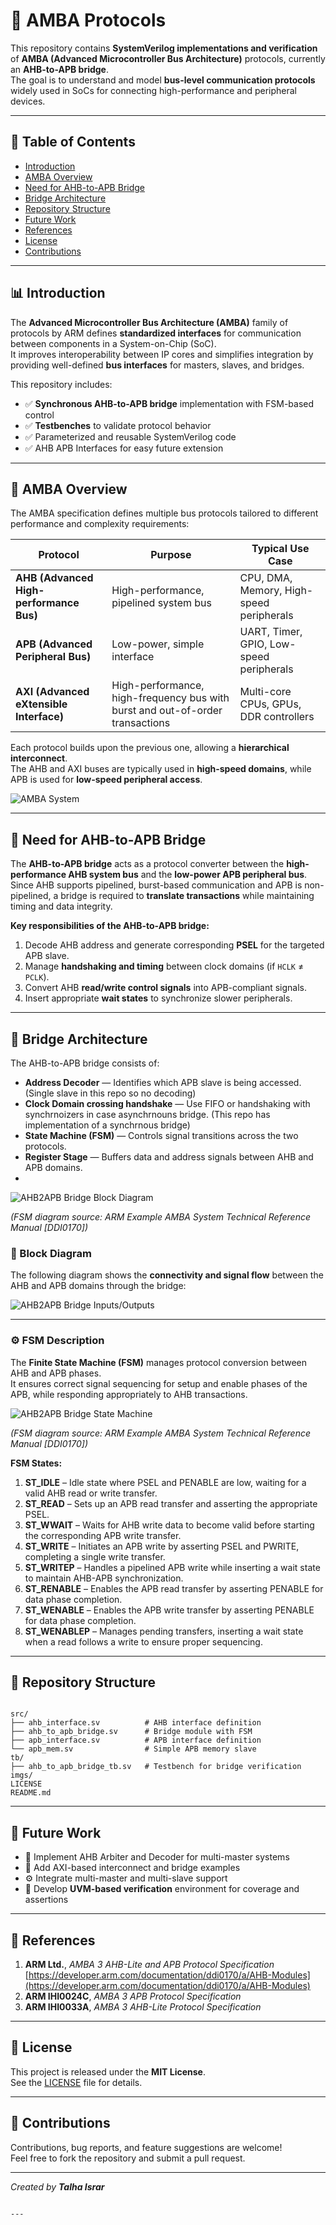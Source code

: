 # 🧩 AMBA Protocols

This repository contains **SystemVerilog implementations and verification** of **AMBA (Advanced Microcontroller Bus Architecture)** protocols, currently an **AHB-to-APB bridge**.  
The goal is to understand and model **bus-level communication protocols** widely used in SoCs for connecting high-performance and peripheral devices.

---

## 📑 Table of Contents

* [Introduction](#-introduction)
* [AMBA Overview](#-amba-overview)
* [Need for AHB-to-APB Bridge](#-need-for-ahb-to-apb-bridge)
* [Bridge Architecture](#-bridge-architecture)
* [Repository Structure](#-repository-structure)
* [Future Work](#-future-work)
* [References](#-references)
* [License](#-license)
* [Contributions](#-contributions)

---

## 📊 Introduction

The **Advanced Microcontroller Bus Architecture (AMBA)** family of protocols by ARM defines **standardized interfaces** for communication between components in a System-on-Chip (SoC).  
It improves interoperability between IP cores and simplifies integration by providing well-defined **bus interfaces** for masters, slaves, and bridges.

This repository includes:

- ✅ **Synchronous AHB-to-APB bridge** implementation with FSM-based control  
- ✅ **Testbenches** to validate protocol behavior  
- ✅ Parameterized and reusable SystemVerilog code
- ✅ AHB APB Interfaces for easy future extension

---

## 🧠 AMBA Overview

The AMBA specification defines multiple bus protocols tailored to different performance and complexity requirements:

| Protocol | Purpose | Typical Use Case |
|-----------|----------|------------------|
| **AHB (Advanced High-performance Bus)** | High-performance, pipelined system bus | CPU, DMA, Memory, High-speed peripherals |
| **APB (Advanced Peripheral Bus)**  | Low-power, simple interface | UART, Timer, GPIO, Low-speed peripherals |
| **AXI (Advanced eXtensible Interface)** | High-performance, high-frequency bus with burst and out-of-order transactions | Multi-core CPUs, GPUs, DDR controllers |

Each protocol builds upon the previous one, allowing a **hierarchical interconnect**.  
The AHB and AXI buses are typically used in **high-speed domains**, while APB is used for **low-speed peripheral access**.

![AMBA System](imgs/amba_system.png)

---

## 🔄 Need for AHB-to-APB Bridge

The **AHB-to-APB bridge** acts as a protocol converter between the **high-performance AHB system bus** and the **low-power APB peripheral bus**.  
Since AHB supports pipelined, burst-based communication and APB is non-pipelined, a bridge is required to **translate transactions** while maintaining timing and data integrity.

**Key responsibilities of the AHB-to-APB bridge:**
1. Decode AHB address and generate corresponding **PSEL** for the targeted APB slave.
2. Manage **handshaking and timing** between clock domains (if `HCLK` ≠ `PCLK`).
3. Convert AHB **read/write control signals** into APB-compliant signals.
4. Insert appropriate **wait states** to synchronize slower peripherals.

---

## 🧱 Bridge Architecture

The AHB-to-APB bridge consists of:
- **Address Decoder** — Identifies which APB slave is being accessed. (Single slave in this repo so no decoding)
- **Clock Domain crossing handshake** — Use FIFO or handshaking with synchrnoizers in case asynchrnouns bridge. (This repo has implementation of a synchrnous bridge)
- **State Machine (FSM)** — Controls signal transitions across the two protocols.
- **Register Stage** — Buffers data and address signals between AHB and APB domains.
- 
![AHB2APB Bridge Block Diagram](imgs/ahb2apb_bridge_block_diagram.png)

*(FSM diagram source: ARM Example AMBA System Technical Reference Manual [DDI0170])*  

### 🔌 Block Diagram

The following diagram shows the **connectivity and signal flow** between the AHB and APB domains through the bridge:

![AHB2APB Bridge Inputs/Outputs](imgs/ahb2apb_bridge_output.png)

---

### ⚙️ FSM Description

The **Finite State Machine (FSM)** manages protocol conversion between AHB and APB phases.  
It ensures correct signal sequencing for setup and enable phases of the APB, while responding appropriately to AHB transactions.

![AHB2APB Bridge State Machine](imgs/ahb2apb_bridge_fsm.png)

*(FSM diagram source: ARM Example AMBA System Technical Reference Manual [DDI0170])*  

**FSM States:**
1. **ST_IDLE** – Idle state where PSEL and PENABLE are low, waiting for a valid AHB read or write transfer.
2. **ST_READ** – Sets up an APB read transfer and asserting the appropriate PSEL.
3. **ST_WWAIT** – Waits for AHB write data to become valid before starting the corresponding APB write transfer.
4. **ST_WRITE** – Initiates an APB write by asserting PSEL and PWRITE, completing a single write transfer.
5. **ST_WRITEP** – Handles a pipelined APB write while inserting a wait state to maintain AHB-APB synchronization.
6. **ST_RENABLE** – Enables the APB read transfer by asserting PENABLE for data phase completion.
7. **ST_WENABLE** – Enables the APB write transfer by asserting PENABLE for data phase completion.
8. **ST_WENABLEP** – Manages pending transfers, inserting a wait state when a read follows a write to ensure proper sequencing.

---

## 📂 Repository Structure

```

src/
├── ahb_interface.sv          # AHB interface definition
├── ahb_to_apb_bridge.sv      # Bridge module with FSM
├── apb_interface.sv          # APB interface definition
└── apb_mem.sv                # Simple APB memory slave
tb/
├── ahb_to_apb_bridge_tb.sv   # Testbench for bridge verification
imgs/
LICENSE
README.md

```

---

## 🧭 Future Work

* 🧩 Implement AHB Arbiter and Decoder for multi-master systems  
* 🔄 Add AXI-based interconnect and bridge examples  
* ⚙️ Integrate multi-master and multi-slave support  
* 🧪 Develop **UVM-based verification** environment for coverage and assertions  

---

## 🔗 References

1. **ARM Ltd.**, *AMBA 3 AHB-Lite and APB Protocol Specification*  
   [https://developer.arm.com/documentation/ddi0170/a/AHB-Modules](https://developer.arm.com/documentation/ddi0170/a/AHB-Modules)
2. **ARM IHI0024C**, *AMBA 3 APB Protocol Specification*  
3. **ARM IHI0033A**, *AMBA 3 AHB-Lite Protocol Specification*  

---

## 📄 License

This project is released under the **MIT License**.  
See the [LICENSE](LICENSE) file for details.

---

## 🤝 Contributions

Contributions, bug reports, and feature suggestions are welcome!  
Feel free to fork the repository and submit a pull request.

---

*Created by **Talha Israr***  
```

---